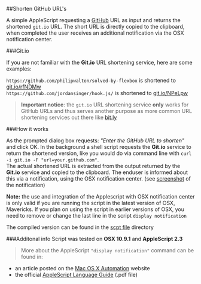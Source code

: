 ##Shorten GitHub URL's

A simple AppleScript requesting a [GitHub](https://github.com) URL as input and returns the shortened `git.io` URL. The short URL is directly copied to the clipboard, when completed the user receives an additional notification via the OSX notification center. 

###Git.io

If you are not familiar with the **Git.io** URL shortening service, here are some examples:
 
`https://github.com/philipwalton/solved-by-flexbox` is shortened to [git.io/rfNDMw](http://git.io/rfNDMw)  
`https://github.com/jordansinger/hook.js/` is shortened to [git.io/NPeLpw](http://git.io/NPeLpw)
  
> **Important notice**: the `git.io` URL shortening service **only** works for GitHub URLs and thus serves another purpose as more common URL shortening services out there like [bit.ly](https://bitly.com/)

 
###How it works

As the prompted dialog box requests: _"Enter the GitHub URL to shorten"_ and click OK. In the background a shell script requests the **Git.io** service to return the shortened version, like you would do via command line with `curl -i git.io -F "url=your.github.com"`.  
The actual shortened URL is extracted from the output returned by the **Git.io** service and copied to the clipboard. The enduser is informed about this via a notification, using the OSX notification center. (see [screenshot](http://cl.ly/T5rA) of the notification)

**Note:** the use and integration of the Applescript with OSX notification center is only valid if you are running the script in the latest version of OSX, Mavericks. If you plan on using the script in earlier versions of OSX, you need to remove or change the last line in the script `display notification` 
 
The compiled version can be found in the [scpt file](https://github.com/nrollr/applescript/tree/master/shorten_URL/Shorten%20Github%20URL/scpt%20file) directory





###Additonal info
Script was tested on **OSX 10.9.1** and **AppleScript 2.3** 
 
> More about the AppleScript `"display notification"` command can be found in: 
> 
* an article posted on the [Mac OS X Automation](http://macosxautomation.com/mavericks/notifications/01.html) website
* the official [AppleScript Language Guide](https://developer.apple.com/library/mac/documentation/applescript/conceptual/applescriptlangguide/AppleScriptLanguageGuide.pdf) (.pdf file)


















